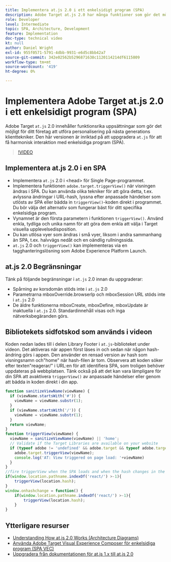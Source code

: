 ```yaml
---
title: Implementera at.js 2.0 i ett enkelsidigt program (SPA)
description: Adobe Target at.js 2.0 har många funktioner som gör det möjligt för ditt företag att utföra personalisering på nästa generations klienttekniker. Följ de här stegen för att implementera at.js 2.0 i ett enkelsidigt program (SPA).
role: Developer
level: Intermediate
topic: SPA, Architecture, Development
feature: Implementation
doc-type: technical video
kt: null
author: Daniel Wright
exl-id: 955f0571-5791-4dbb-9931-e6d5c8bb42a7
source-git-commit: 342e02562b5296871638c1120114214df6115809
workflow-type: tm+mt
source-wordcount: '419'
ht-degree: 0%

---
```


# Implementera Adobe Target at.js 2.0 i ett enkelsidigt program (SPA)

Adobe Target `at.js` 2.0 innehåller funktionsrika uppsättningar som gör det möjligt för ditt företag att utföra personalisering på nästa generations klienttekniker. Den här versionen är inriktad på att uppgradera `at.js` för att få harmonisk interaktion med enkelsidiga program (SPA).

>[!VIDEO](https://video.tv.adobe.com/v/26248?quality=12)

## Implementera at.js 2.0 i en SPA

* Implementera `at.js` 2.0 i &lt;head> för Single Page-programmet.
* Implementera funktionen `adobe.target.triggerView()` när visningen ändras i SPA. Du kan använda olika tekniker för att göra detta, t.ex. avlyssna ändringar i URL-hash, lyssna efter anpassade händelser som utlösts av SPA eller bädda in `triggerView()`-koden direkt i programmet. Du bör välja det alternativ som fungerar bäst för ditt specifika enkelsidiga program.
* Vynamnet är den första parametern i funktionen `triggerView()`. Använd enkla, tydliga och unika namn för att göra dem enkla att välja i Target visuella upplevelsedisposition.
* Du kan utlösa vyer som ändras i små vyer, liksom i andra sammanhang än SPA, t.ex. halvvägs nedåt och en oändlig rullningssida.
* `at.js` 2.0 och  `triggerView()` kan implementeras via en tagghanteringslösning som Adobe Experience Platform Launch.

## at.js 2.0 Begränsningar

Tänk på följande begränsningar i `at.js` 2.0 innan du uppgraderar:

* Spårning av korsdomän stöds inte i `at.js` 2.0
* Parametrarna mboxOverride.browserIp och mboxSession URL stöds inte i `at.js` 2.0
* De äldre funktionerna mboxCreate, mboxDefine, mboxUpdate är inaktuella i `at.js` 2.0. Standardinnehåll visas och inga nätverksbegäranden görs.

## Bibliotekets sidfotskod som används i videon

Koden nedan lades till i delen Library Footer i `at.js`-biblioteket under videon. Det aktiveras när appen först läses in och sedan när någon hash-ändring görs i appen. Den använder en rensad version av hash som visningsnamn och&quot;home&quot; när hash-filen är tom. Observera att koden söker efter texten&quot;reagerar/&quot; i URL:en för att identifiera SPA, som troligen behöver uppdateras på webbplatsen. Tänk också på att det kan vara lämpligare för din SPA att avaktivera `triggerView()` av anpassade händelser eller genom att bädda in koden direkt i din app.

```javascript
function sanitizeViewName(viewName) {
  if (viewName.startsWith('#')) {
    viewName = viewName.substr(1);
  }
  if (viewName.startsWith('/')) {
    viewName = viewName.substr(1);
  }
  return viewName;
}
function triggerView(viewName) {
  viewName = sanitizeViewName(viewName) || 'home';
  // Validate if the Target Libraries are available on your website
  if (typeof adobe != 'undefined' && adobe.target && typeof adobe.target.triggerView === 'function') {
    adobe.target.triggerView(viewName);
    console.log('AT: View triggered on page load: '+viewName)
  }
}
//fire triggerView when the SPA loads and when the hash changes in the SPA
if(window.location.pathname.indexOf('react/') >-1){
    triggerView(location.hash);
}
window.onhashchange = function() {
    if(window.location.pathname.indexOf('react/') >-1){
        triggerView(location.hash);
    }
}
```

## Ytterligare resurser

* [Understanding How at.js 2.0 Works (Architecture Diagrams)](understanding-how-atjs-20-works.md)
* [Använda Adobe Target Visual Experience Composer för enkelsidiga program (SPA VEC)](../experiences/use-the-visual-experience-composer-for-single-page-applications.md)
* [Uppgradera från dokumentationen för at.js 1.x till at.js 2.0](https://experienceleague.adobe.com/docs/target/using/implement-target/client-side/at-js-implementation/upgrading-from-atjs-1x-to-atjs-20.html?lang=en)
